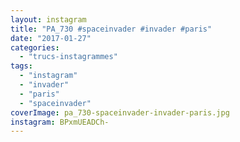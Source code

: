 ```yaml
---
layout: instagram
title: "PA_730 #spaceinvader #invader #paris"
date: "2017-01-27"
categories: 
  - "trucs-instagrammes"
tags: 
  - "instagram"
  - "invader"
  - "paris"
  - "spaceinvader"
coverImage: pa_730-spaceinvader-invader-paris.jpg
instagram: BPxmUEADCh-
---
```

